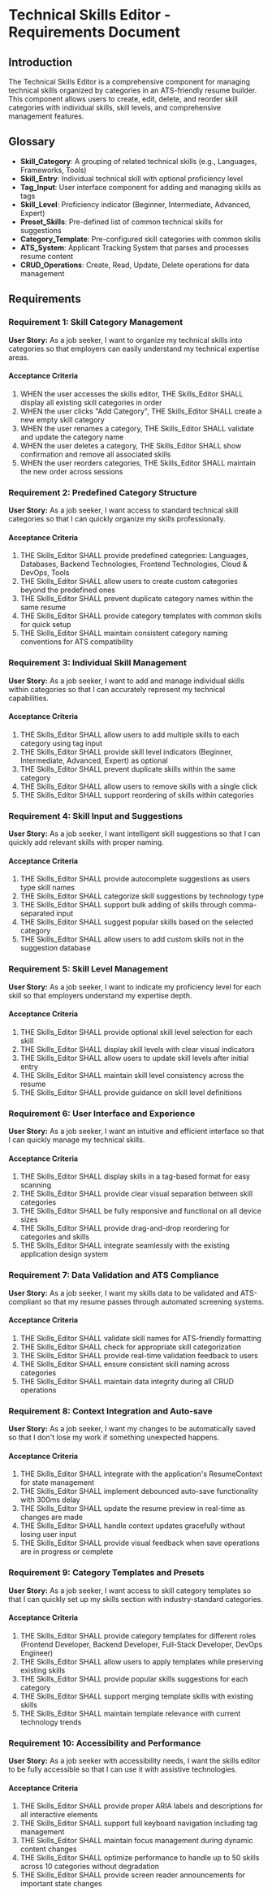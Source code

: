 # Technical Skills Editor - Requirements Document

## Introduction

The Technical Skills Editor is a comprehensive component for managing technical skills organized by categories in an ATS-friendly resume builder. This component allows users to create, edit, delete, and reorder skill categories with individual skills, skill levels, and comprehensive management features.

## Glossary

- **Skill_Category**: A grouping of related technical skills (e.g., Languages, Frameworks, Tools)
- **Skill_Entry**: Individual technical skill with optional proficiency level
- **Tag_Input**: User interface component for adding and managing skills as tags
- **Skill_Level**: Proficiency indicator (Beginner, Intermediate, Advanced, Expert)
- **Preset_Skills**: Pre-defined list of common technical skills for suggestions
- **Category_Template**: Pre-configured skill categories with common skills
- **ATS_System**: Applicant Tracking System that parses and processes resume content
- **CRUD_Operations**: Create, Read, Update, Delete operations for data management

## Requirements

### Requirement 1: Skill Category Management

**User Story:** As a job seeker, I want to organize my technical skills into categories so that employers can easily understand my technical expertise areas.

#### Acceptance Criteria

1. WHEN the user accesses the skills editor, THE Skills_Editor SHALL display all existing skill categories in order
2. WHEN the user clicks "Add Category", THE Skills_Editor SHALL create a new empty skill category
3. WHEN the user renames a category, THE Skills_Editor SHALL validate and update the category name
4. WHEN the user deletes a category, THE Skills_Editor SHALL show confirmation and remove all associated skills
5. WHEN the user reorders categories, THE Skills_Editor SHALL maintain the new order across sessions

### Requirement 2: Predefined Category Structure

**User Story:** As a job seeker, I want access to standard technical skill categories so that I can quickly organize my skills professionally.

#### Acceptance Criteria

1. THE Skills_Editor SHALL provide predefined categories: Languages, Databases, Backend Technologies, Frontend Technologies, Cloud & DevOps, Tools
2. THE Skills_Editor SHALL allow users to create custom categories beyond the predefined ones
3. THE Skills_Editor SHALL prevent duplicate category names within the same resume
4. THE Skills_Editor SHALL provide category templates with common skills for quick setup
5. THE Skills_Editor SHALL maintain consistent category naming conventions for ATS compatibility

### Requirement 3: Individual Skill Management

**User Story:** As a job seeker, I want to add and manage individual skills within categories so that I can accurately represent my technical capabilities.

#### Acceptance Criteria

1. THE Skills_Editor SHALL allow users to add multiple skills to each category using tag input
2. THE Skills_Editor SHALL provide skill level indicators (Beginner, Intermediate, Advanced, Expert) as optional
3. THE Skills_Editor SHALL prevent duplicate skills within the same category
4. THE Skills_Editor SHALL allow users to remove skills with a single click
5. THE Skills_Editor SHALL support reordering of skills within categories

### Requirement 4: Skill Input and Suggestions

**User Story:** As a job seeker, I want intelligent skill suggestions so that I can quickly add relevant skills with proper naming.

#### Acceptance Criteria

1. THE Skills_Editor SHALL provide autocomplete suggestions as users type skill names
2. THE Skills_Editor SHALL categorize skill suggestions by technology type
3. THE Skills_Editor SHALL support bulk adding of skills through comma-separated input
4. THE Skills_Editor SHALL suggest popular skills based on the selected category
5. THE Skills_Editor SHALL allow users to add custom skills not in the suggestion database

### Requirement 5: Skill Level Management

**User Story:** As a job seeker, I want to indicate my proficiency level for each skill so that employers understand my expertise depth.

#### Acceptance Criteria

1. THE Skills_Editor SHALL provide optional skill level selection for each skill
2. THE Skills_Editor SHALL display skill levels with clear visual indicators
3. THE Skills_Editor SHALL allow users to update skill levels after initial entry
4. THE Skills_Editor SHALL maintain skill level consistency across the resume
5. THE Skills_Editor SHALL provide guidance on skill level definitions

### Requirement 6: User Interface and Experience

**User Story:** As a job seeker, I want an intuitive and efficient interface so that I can quickly manage my technical skills.

#### Acceptance Criteria

1. THE Skills_Editor SHALL display skills in a tag-based format for easy scanning
2. THE Skills_Editor SHALL provide clear visual separation between skill categories
3. THE Skills_Editor SHALL be fully responsive and functional on all device sizes
4. THE Skills_Editor SHALL provide drag-and-drop reordering for categories and skills
5. THE Skills_Editor SHALL integrate seamlessly with the existing application design system

### Requirement 7: Data Validation and ATS Compliance

**User Story:** As a job seeker, I want my skills data to be validated and ATS-compliant so that my resume passes through automated screening systems.

#### Acceptance Criteria

1. THE Skills_Editor SHALL validate skill names for ATS-friendly formatting
2. THE Skills_Editor SHALL check for appropriate skill categorization
3. THE Skills_Editor SHALL provide real-time validation feedback to users
4. THE Skills_Editor SHALL ensure consistent skill naming across categories
5. THE Skills_Editor SHALL maintain data integrity during all CRUD operations

### Requirement 8: Context Integration and Auto-save

**User Story:** As a job seeker, I want my changes to be automatically saved so that I don't lose my work if something unexpected happens.

#### Acceptance Criteria

1. THE Skills_Editor SHALL integrate with the application's ResumeContext for state management
2. THE Skills_Editor SHALL implement debounced auto-save functionality with 300ms delay
3. THE Skills_Editor SHALL update the resume preview in real-time as changes are made
4. THE Skills_Editor SHALL handle context updates gracefully without losing user input
5. THE Skills_Editor SHALL provide visual feedback when save operations are in progress or complete

### Requirement 9: Category Templates and Presets

**User Story:** As a job seeker, I want access to skill category templates so that I can quickly set up my skills section with industry-standard categories.

#### Acceptance Criteria

1. THE Skills_Editor SHALL provide category templates for different roles (Frontend Developer, Backend Developer, Full-Stack Developer, DevOps Engineer)
2. THE Skills_Editor SHALL allow users to apply templates while preserving existing skills
3. THE Skills_Editor SHALL provide popular skills suggestions for each category
4. THE Skills_Editor SHALL support merging template skills with existing skills
5. THE Skills_Editor SHALL maintain template relevance with current technology trends

### Requirement 10: Accessibility and Performance

**User Story:** As a job seeker with accessibility needs, I want the skills editor to be fully accessible so that I can use it with assistive technologies.

#### Acceptance Criteria

1. THE Skills_Editor SHALL provide proper ARIA labels and descriptions for all interactive elements
2. THE Skills_Editor SHALL support full keyboard navigation including tag management
3. THE Skills_Editor SHALL maintain focus management during dynamic content changes
4. THE Skills_Editor SHALL optimize performance to handle up to 50 skills across 10 categories without degradation
5. THE Skills_Editor SHALL provide screen reader announcements for important state changes